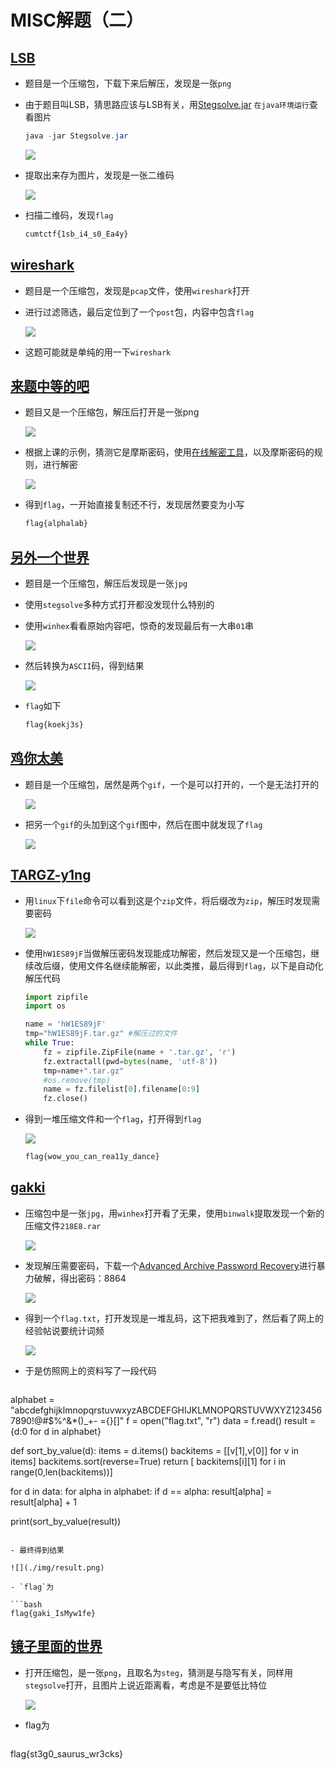 # MISC解题（二）

## [LSB](https://buuoj.cn/challenges#LSB)

- 题目是一个压缩包，下载下来后解压，发现是一张`png`

- 由于题目叫LSB，猜思路应该与LSB有关，用[Stegsolve.jar](http://www.caesum.com/handbook/Stegsolve.jar) `在java环境运行`查看图片

  ```java
  java -jar Stegsolve.jar
  ```

  ![](./img/lsb.png)

- 提取出来存为图片，发现是一张二维码

  ![](./img/lsb-2.png)

- 扫描二维码，发现`flag`

  ```bash
  cumtctf{1sb_i4_s0_Ea4y}
  ```





## [wireshark](https://buuoj.cn/challenges#wireshark)

- 题目是一个压缩包，发现是`pcap`文件，使用`wireshark`打开

- 进行过滤筛选，最后定位到了一个`post`包，内容中包含`flag`

  ![](./img/wireshark.png)

- 这题可能就是单纯的用一下`wireshark`



## [来题中等的吧](https://buuoj.cn/challenges#[HBNIS2018]%E6%9D%A5%E9%A2%98%E4%B8%AD%E7%AD%89%E7%9A%84%E5%90%A7)

- 题目又是一个压缩包，解压后打开是一张png

  ![](./img/middle.png)

- 根据上课的示例，猜测它是摩斯密码，使用[在线解密工具](https://www.matools.com/morse)，以及摩斯密码的规则，进行解密

  ![](./img/decode.png)
  
- 得到`flag`，一开始直接复制还不行，发现居然要变为小写
  
  ```bash
  flag{alphalab}
  ```
  
  
  
  
  
  

## [另外一个世界](https://buuoj.cn/challenges#%E5%8F%A6%E5%A4%96%E4%B8%80%E4%B8%AA%E4%B8%96%E7%95%8C)

- 题目是一个压缩包，解压后发现是一张`jpg`

- 使用`stegsolve`多种方式打开都没发现什么特别的

- 使用`winhex`看看原始内容吧，惊奇的发现最后有一大串`01`串

  ![](./img/01.png)

- 然后转换为`ASCII`码，得到结果

  ![](./img/ascii.png)

- `flag`如下
  
  ```bash
  flag{koekj3s}
  ```
  
  
  
  
  

## [鸡你太美](https://buuoj.cn/challenges#[BJDCTF2020]%E9%B8%A1%E4%BD%A0%E5%A4%AA%E7%BE%8E)

- 题目是一个压缩包，居然是两个`gif`，一个是可以打开的，一个是无法打开的

  ![](./img/lack.png)

- 把另一个`gif`的头加到这个`gif`图中，然后在图中就发现了`flag`

  ![](./img/gg.png)

## [TARGZ-y1ng](https://buuoj.cn/challenges#[BJDCTF%202nd]TARGZ-y1ng)

- 用`linux`下`file`命令可以看到这是个`zip`文件，将后缀改为`zip`，解压时发现需要密码

  ![](./img/mima.png)

- 使用`hW1ES89jF`当做解压密码发现能成功解密，然后发现又是一个压缩包，继续改后缀，使用文件名继续能解密，以此类推，最后得到`flag`，以下是自动化解压代码

  ```python
  import zipfile
  import os
  
  name = 'hW1ES89jF'
  tmp="hW1ES89jF.tar.gz" #解压过的文件
  while True:
      fz = zipfile.ZipFile(name + '.tar.gz', 'r')
      fz.extractall(pwd=bytes(name, 'utf-8'))
      tmp=name+".tar.gz"
      #os.remove(tmp)
      name = fz.filelist[0].filename[0:9]
      fz.close()
  ```
  
- 得到一堆压缩文件和一个`flag`，打开得到`flag`
  
  ![](./img/zz.png)
  
  ```bash
  flag{wow_you_can_rea11y_dance}
  ```
  

## [gakki](https://buuoj.cn/challenges#[GXYCTF2019]gakki)

- 压缩包中是一张`jpg`，用`winhex`打开看了无果，使用`binwalk`提取发现一个新的压缩文件`218E8.rar`

  ![](./img/bin.png)

- 发现解压需要密码，下载一个[Advanced Archive Password Recovery](https://ww.lanzous.com/icug02f)进行暴力破解，得出密码：8864

  ![](./img/ar.png)

- 得到一个`flag.txt`，打开发现是一堆乱码，这下把我难到了，然后看了网上的经验帖说要统计词频

  ![](./img/tt.png)

- 于是仿照网上的资料写了一段代码

  ```bash
alphabet = "abcdefghijklmnopqrstuvwxyzABCDEFGHIJKLMNOPQRSTUVWXYZ1234567890!@#$%^&*()_+- ={}[]"
  f = open("flag.txt", "r")
data = f.read()
  result = {d:0 for d in alphabet}
   
  def sort_by_value(d):
      items = d.items()
      backitems = [[v[1],v[0]] for v in items]
      backitems.sort(reverse=True)
      return [ backitems[i][1] for i in range(0,len(backitems))]
   
  for d in data:
      for alpha in alphabet:
          if d == alpha:
              result[alpha] = result[alpha] + 1
   
  print(sort_by_value(result))
  ```
  
- 最终得到结果
  
  ![](./img/result.png)
  
- `flag`为
  
  ```bash
  flag{gaki_IsMyw1fe}
  ```
  
  
  

## [镜子里面的世界](https://buuoj.cn/challenges#%E9%95%9C%E5%AD%90%E9%87%8C%E9%9D%A2%E7%9A%84%E4%B8%96%E7%95%8C)

- 打开压缩包，是一张`png`，且取名为`steg`，猜测是与隐写有关，同样用`stegsolve`打开，且图片上说近距离看，考虑是不是要低比特位

  ![](./img/pre.png)

- flag为

  ```bash
flag{st3g0_saurus_wr3cks}
  ```
  
  
  
  